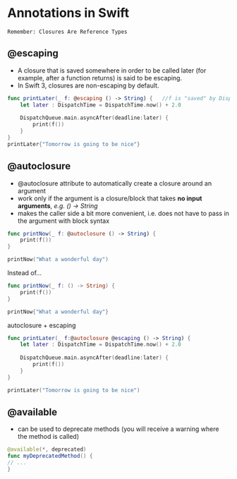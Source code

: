 # Annotations in Swift

`Remember: Closures Are Reference Types`

## @escaping
* A closure that is saved somewhere in order to be called later (for example, after a function returns) is said to be escaping.
* In Swift 3, closures are non-escaping by default.

```swift
func printLater(_ f: @escaping () -> String) {   //f is "saved" by DispatchQueue and executed 2 seconds later
    let later : DispatchTime = DispatchTime.now() + 2.0
    
    DispatchQueue.main.asyncAfter(deadline:later) {
        print(f())
    }
}
printLater{"Tomorrow is going to be nice"}

```
 

## @autoclosure
* @autoclosure attribute to automatically create a closure around an argument
* work only if the argument is a closure/block that takes **no input arguments**, _e.g. () -> String_
* makes the caller side a bit more convenient, i.e. does not have to pass in the argument with block syntax

```swift
func printNow(_ f: @autoclosure () -> String) {
    print(f())
}

printNow("What a wonderful day")
```

Instead of...

```swift
func printNow(_ f: () -> String) {
    print(f())
}

printNow{"What a wonderful day"}

```

autoclosure + escaping
```swift
func printLater(_ f:@autoclosure @escaping () -> String) {
    let later : DispatchTime = DispatchTime.now() + 2.0
    
    DispatchQueue.main.asyncAfter(deadline:later) {
        print(f())
    }
}

printLater("Tomorrow is going to be nice")
```


## @available

* can be used to deprecate methods (you will receive a warning where the method is called)
```swift
@available(*, deprecated)
func myDeprecatedMethod() { 
// ...
}
```
